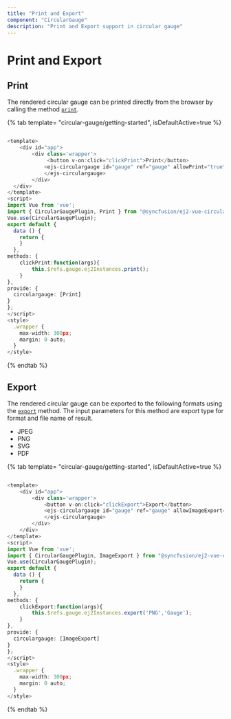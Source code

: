 ```yaml
---
title: "Print and Export"
component: "CircularGauge"
description: "Print and Export support in circular gauge"
---
```


# Print and Export

## Print

The rendered circular gauge can be printed directly from the browser by calling the method [`print`](../api/circular-gauge/#print).

{% tab template= "circular-gauge/getting-started", isDefaultActive=true %}

```typescript

<template>
    <div id="app">
        <div class='wrapper'>
             <button v-on:click="clickPrint">Print</button>
            <ejs-circulargauge id="gauge" ref="gauge" allowPrint="true">
            </ejs-circulargauge>
        </div>
  </div>
</template>
<script>
import Vue from 'vue';
import { CircularGaugePlugin, Print } from "@syncfusion/ej2-vue-circulargauge";
Vue.use(CircularGaugePlugin);
export default {
  data () {
    return {
    }
  },
methods: {
    clickPrint:function(args){
        this.$refs.gauge.ej2Instances.print();
    }
},
provide: {
  circulargauge: [Print]
}
};
</script>
<style>
  .wrapper {
    max-width: 300px;
    margin: 0 auto;
  }
</style>
```

{% endtab %}

## Export

The rendered circular gauge can be exported to the following formats using the [`export`](../api/circular-gauge/#export) method. The input parameters for this method are export type for format and file name of result.

* JPEG
* PNG
* SVG
* PDF

{% tab template= "circular-gauge/getting-started", isDefaultActive=true %}

```typescript

<template>
    <div id="app">
        <div class='wrapper'>
            <button v-on:click="clickExport">Export</button>
            <ejs-circulargauge id="gauge" ref="gauge" allowImageExport="true">
            </ejs-circulargauge>
        </div>
    </div>
</template>
<script>
import Vue from 'vue';
import { CircularGaugePlugin, ImageExport } from "@syncfusion/ej2-vue-circulargauge";
Vue.use(CircularGaugePlugin);
export default {
  data () {
    return {
    }
  },
methods: {
    clickExport:function(args){
        this.$refs.gauge.ej2Instances.export('PNG','Gauge');
    }
},
provide: {
  circulargauge: [ImageExport]
}
};
</script>
<style>
  .wrapper {
    max-width: 300px;
    margin: 0 auto;
  }
</style>
```

{% endtab %}